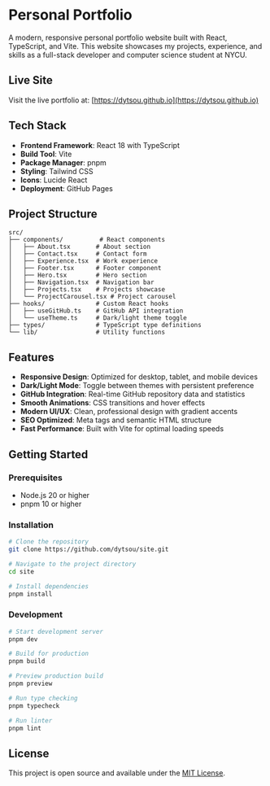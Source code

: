 # Personal Portfolio

A modern, responsive personal portfolio website built with React, TypeScript, and Vite. This website showcases my projects, experience, and skills as a full-stack developer and computer science student at NYCU.

## Live Site

Visit the live portfolio at: [https://dytsou.github.io](https://dytsou.github.io)

## Tech Stack

- **Frontend Framework**: React 18 with TypeScript
- **Build Tool**: Vite
- **Package Manager**: pnpm
- **Styling**: Tailwind CSS
- **Icons**: Lucide React
- **Deployment**: GitHub Pages

## Project Structure

```
src/
├── components/          # React components
│   ├── About.tsx       # About section
│   ├── Contact.tsx     # Contact form
│   ├── Experience.tsx  # Work experience
│   ├── Footer.tsx      # Footer component
│   ├── Hero.tsx        # Hero section
│   ├── Navigation.tsx  # Navigation bar
│   ├── Projects.tsx    # Projects showcase
│   └── ProjectCarousel.tsx # Project carousel
├── hooks/              # Custom React hooks
│   ├── useGitHub.ts    # GitHub API integration
│   └── useTheme.ts     # Dark/light theme toggle
├── types/              # TypeScript type definitions
└── lib/                # Utility functions
```

## Features

- **Responsive Design**: Optimized for desktop, tablet, and mobile devices
- **Dark/Light Mode**: Toggle between themes with persistent preference
- **GitHub Integration**: Real-time GitHub repository data and statistics
- **Smooth Animations**: CSS transitions and hover effects
- **Modern UI/UX**: Clean, professional design with gradient accents
- **SEO Optimized**: Meta tags and semantic HTML structure
- **Fast Performance**: Built with Vite for optimal loading speeds

## Getting Started

### Prerequisites

- Node.js 20 or higher
- pnpm 10 or higher

### Installation

```bash
# Clone the repository
git clone https://github.com/dytsou/site.git

# Navigate to the project directory
cd site

# Install dependencies
pnpm install
```

### Development

```bash
# Start development server
pnpm dev

# Build for production
pnpm build

# Preview production build
pnpm preview

# Run type checking
pnpm typecheck

# Run linter
pnpm lint
```

## License

This project is open source and available under the [MIT License](LICENSE).
